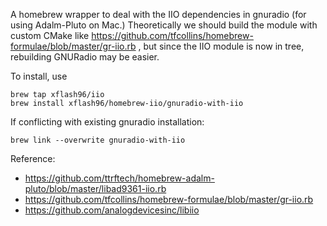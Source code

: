 A homebrew wrapper to deal with the IIO dependencies in gnuradio (for using Adalm-Pluto on Mac.)
Theoretically we should build the module with custom CMake like https://github.com/tfcollins/homebrew-formulae/blob/master/gr-iio.rb ,
but since the IIO module is now in tree, rebuilding GNURadio may be easier.

To install, use

```
brew tap xflash96/iio
brew install xflash96/homebrew-iio/gnuradio-with-iio
```

If conflicting with existing gnuradio installation:
```
brew link --overwrite gnuradio-with-iio
```

Reference:
  - https://github.com/ttrftech/homebrew-adalm-pluto/blob/master/libad9361-iio.rb
  - https://github.com/tfcollins/homebrew-formulae/blob/master/gr-iio.rb
  - https://github.com/analogdevicesinc/libiio
